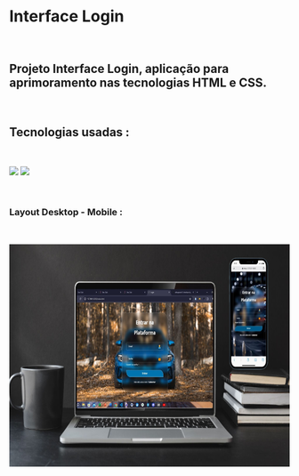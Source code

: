 <h1>Interface Login</h1>
<br>
<h2>Projeto Interface Login, aplicação para aprimoramento nas tecnologias HTML e CSS.</h2>
<br>
<h2>Tecnologias usadas :</h2>
<br>
<p align="left">
<img src="https://img.shields.io/badge/HTML5-E34F26?style=for-the-badge&logo=html5&logoColor=white" />
<img src="https://img.shields.io/badge/CSS3-1572B6?style=for-the-badge&logo=css3&logoColor=white" />
</p>
<br>
<h3>Layout Desktop - Mobile :</h3>
<br>
<p align="left">
<img src="https://github.com/ailtonjunior11/interface-login/blob/main/assets/img-desktop-mobile.jpg?raw=true" height="400" />
</p>

